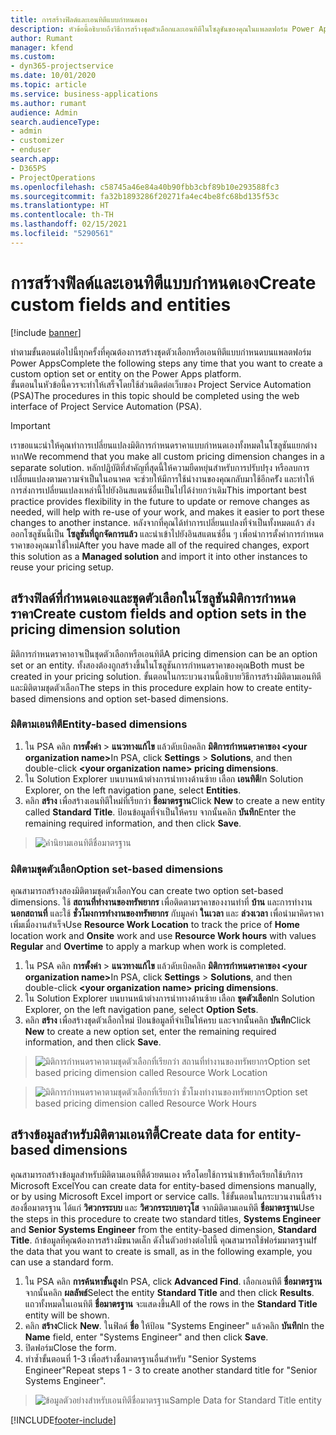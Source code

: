 ```yaml
---
title: การสร้างฟิลด์และเอนทิตีแบบกำหนดเอง
description: หัวข้อนี้อธิบายถึงวิธีการสร้างชุดตัวเลือกและเอนทิตีในโซลูชันของคุณในแพลตฟอร์ม Power Apps
author: Rumant
manager: kfend
ms.custom:
- dyn365-projectservice
ms.date: 10/01/2020
ms.topic: article
ms.service: business-applications
ms.author: rumant
audience: Admin
search.audienceType:
- admin
- customizer
- enduser
search.app:
- D365PS
- ProjectOperations
ms.openlocfilehash: c58745a46e84a40b90fbb3cbf89b10e293588fc3
ms.sourcegitcommit: fa32b1893286f20271fa4ec4be8fc68bd135f53c
ms.translationtype: HT
ms.contentlocale: th-TH
ms.lasthandoff: 02/15/2021
ms.locfileid: "5290561"
---
```

# <a name="create-custom-fields-and-entities"></a><span data-ttu-id="c42be-103">การสร้างฟิลด์และเอนทิตีแบบกำหนดเอง</span><span class="sxs-lookup"><span data-stu-id="c42be-103">Create custom fields and entities</span></span> 

[!include [banner](../includes/psa-now-project-operations.md)]

<span data-ttu-id="c42be-104">ทำตามขั้นตอนต่อไปนี้ทุกครั้งที่คุณต้องการสร้างชุดตัวเลือกหรือเอนทิตีแบบกำหนดบนแพลตฟอร์ม Power Apps</span><span class="sxs-lookup"><span data-stu-id="c42be-104">Complete the following steps any time that you want to create a custom option set or entity on the Power Apps platform.</span></span>  
<span data-ttu-id="c42be-105">ขั้นตอนในหัวข้อนี้ควรจะทำให้เสร็จโดยใช้ส่วนติดต่อเว็บของ Project Service Automation (PSA)</span><span class="sxs-lookup"><span data-stu-id="c42be-105">The procedures in this topic should be completed using the web interface of Project Service Automation (PSA).</span></span>

> [!IMPORTANT]
> <span data-ttu-id="c42be-106">เราขอแนะนำให้คุณทำการเปลี่ยนแปลงมิติการกำหนดราคาแบบกำหนดเองทั้งหมดในโซลูชันแยกต่างหาก</span><span class="sxs-lookup"><span data-stu-id="c42be-106">We recommend that you make all custom pricing dimension changes in a separate solution.</span></span> <span data-ttu-id="c42be-107">หลักปฏิบัติที่สำคัญที่สุดนี้ให้ความยืดหยุ่นสำหรับการปรับปรุง หรือลบการเปลี่ยนแปลงตามความจำเป็นในอนาคต จะช่วยให้มีการใช้นำงานของคุณกลับมาใช้อีกครััง และทำให้การส่งการเปลี่ยนแปลงเหล่านี้ไปยังอินสแตนซ์อื่นเป็นไปได้ง่ายกว่าเดิม</span><span class="sxs-lookup"><span data-stu-id="c42be-107">This important best practice provides flexibility in the future to update or remove changes as needed, will help with re-use of your work, and makes it easier to port these changes to another instance.</span></span> <span data-ttu-id="c42be-108">หลังจากที่คุณได้ทำการเปลี่ยนแปลงที่จำเป็นทั้งหมดแล้ว ส่งออกโซลูชันนี้เป็น **โซลูชันที่ถูกจัดการแล้ว** และนำเข้าไปยังอินสแตนซ์อื่น ๆ เพื่อนำการตั้งค่าการกำหนดราคาของคุณมาใช้ใหม่</span><span class="sxs-lookup"><span data-stu-id="c42be-108">After you have made all of the required changes, export this solution as a **Managed solution** and import it into other instances to reuse your pricing setup.</span></span>

  
## <a name="create-custom-fields-and-option-sets-in-the-pricing-dimension-solution"></a><span data-ttu-id="c42be-109">สร้างฟิลด์ที่กำหนดเองและชุดตัวเลือกในโซลูชันมิติการกำหนดราคา</span><span class="sxs-lookup"><span data-stu-id="c42be-109">Create custom fields and option sets in the pricing dimension solution</span></span>

<span data-ttu-id="c42be-110">มิติการกำหนดราคาอาจเป็นชุดตัวเลือกหรือเอนทิตี</span><span class="sxs-lookup"><span data-stu-id="c42be-110">A pricing dimension can be an option set or an entity.</span></span> <span data-ttu-id="c42be-111">ทั้งสองต้องถูกสร้างขึ้นในโซลูชันการกำหนดราคาของคุณ</span><span class="sxs-lookup"><span data-stu-id="c42be-111">Both must be created in your pricing solution.</span></span> <span data-ttu-id="c42be-112">ขั้นตอนในกระบวนงานนี้อธิบายวิธีการสร้างมิติตามเอนทิตีและมิติตามชุดตัวเลือก</span><span class="sxs-lookup"><span data-stu-id="c42be-112">The steps in this procedure explain how to create entity-based dimensions and option set-based dimensions.</span></span>

### <a name="entity-based-dimensions"></a><span data-ttu-id="c42be-113">มิติตามเอนทิตี</span><span class="sxs-lookup"><span data-stu-id="c42be-113">Entity-based dimensions</span></span>

1. <span data-ttu-id="c42be-114">ใน PSA คลิก **การตั้งค่า** > **แนวทางแก้ไข** แล้วดับเบิลคลิก **มิติการกำหนดราคาของ \<your organization name>**</span><span class="sxs-lookup"><span data-stu-id="c42be-114">In PSA, click **Settings** > **Solutions**, and then double-click **\<your organization name> pricing dimensions**.</span></span>
2. <span data-ttu-id="c42be-115">ใน Solution Explorer บนบานหน้าต่างการนำทางด้านซ้าย เลือก **เอนทิตี**</span><span class="sxs-lookup"><span data-stu-id="c42be-115">In Solution Explorer, on the left navigation pane, select **Entities**.</span></span>
3. <span data-ttu-id="c42be-116">คลิก **สร้าง** เพื่อสร้างเอนทิตีใหม่ที่เรียกว่า **ชื่อมาตรฐาน**</span><span class="sxs-lookup"><span data-stu-id="c42be-116">Click **New** to create a new entity called **Standard Title**.</span></span> <span data-ttu-id="c42be-117">ป้อนข้อมูลที่จำเป็นให้ครบ จากนั้นคลิก **บันทึก**</span><span class="sxs-lookup"><span data-stu-id="c42be-117">Enter the remaining required information, and then click **Save**.</span></span>

> ![คำนิยามเอนทิตีชื่อมาตรฐาน](media/Standard-Title-entity-definition.png)


### <a name="option-set-based-dimensions"></a><span data-ttu-id="c42be-119">มิติตามชุดตัวเลือก</span><span class="sxs-lookup"><span data-stu-id="c42be-119">Option set-based dimensions</span></span> 
<span data-ttu-id="c42be-120">คุณสามารถสร้างสองมิติตามชุดตัวเลือก</span><span class="sxs-lookup"><span data-stu-id="c42be-120">You can create two option set-based dimensions.</span></span> <span data-ttu-id="c42be-121">ใช้ **สถานที่ทำงานของทรัพยากร** เพื่อติดตามราคาของงานทำที่ **บ้าน** และการทำงาน **นอกสถานที่** และใช้ **ชั่วโมงการทำงานของทรัพยากร** กับมูลค่า **ในเวลา** และ **ล่วงเวลา** เพื่อนำมาคิดราคาเพิ่มเมื่องานสำเร็จ</span><span class="sxs-lookup"><span data-stu-id="c42be-121">Use **Resource Work Location** to track the price of **Home** location work and **Onsite** work and use **Resource Work hours** with values **Regular** and **Overtime** to apply a markup when work is completed.</span></span>


1. <span data-ttu-id="c42be-122">ใน PSA คลิก **การตั้งค่า** > **แนวทางแก้ไข** แล้วดับเบิลคลิก **มิติการกำหนดราคาของ \<your organization name>**</span><span class="sxs-lookup"><span data-stu-id="c42be-122">In PSA, click **Settings** > **Solutions**, and then double-click  **\<your organization name> pricing dimensions**.</span></span> 
2. <span data-ttu-id="c42be-123">ใน Solution Explorer บนบานหน้าต่างการนำทางด้านซ้าย เลือก **ชุดตัวเลือก**</span><span class="sxs-lookup"><span data-stu-id="c42be-123">In Solution Explorer, on the left navigation pane, select  **Option Sets**.</span></span> 
3. <span data-ttu-id="c42be-124">คลิก **สร้าง** เพื่อสร้างชุดตัวเลือกใหม่ ป้อนข้อมูลที่จำเป็นให้ครบ และจากนั้นคลิก **บันทึก**</span><span class="sxs-lookup"><span data-stu-id="c42be-124">Click **New** to create a new option set, enter the remaining required information, and then click **Save**.</span></span>

> ![<span data-ttu-id="c42be-125">มิติการกำหนดราคาตามชุดตัวเลือกที่เรียกว่า สถานที่ทำงานของทรัพยากร</span><span class="sxs-lookup"><span data-stu-id="c42be-125">Option set based pricing dimension called Resource Work Location</span></span> ](media/Option-set-PD-called-Resource-Work-Location.png)

> ![<span data-ttu-id="c42be-126">มิติการกำหนดราคาตามชุดตัวเลือกที่เรียกว่า ชั่วโมงทำงานของทรัพยากร</span><span class="sxs-lookup"><span data-stu-id="c42be-126">Option set based pricing dimension called Resource Work Hours</span></span> ](media/Option-set-PD-called-Resource-Work-Hours.PNG)


## <a name="create-data-for-entity-based-dimensions"></a><span data-ttu-id="c42be-127">สร้างข้อมูลสำหรับมิติตามเอนทิตี้</span><span class="sxs-lookup"><span data-stu-id="c42be-127">Create data for entity-based dimensions</span></span>

<span data-ttu-id="c42be-128">คุณสามารถสร้างข้อมูลสำหรับมิติตามเอนทิตี้ด้วยตนเอง หรือโดยใช้การนำเข้าหรือเรียกใช้บริการ Microsoft Excel</span><span class="sxs-lookup"><span data-stu-id="c42be-128">You can create data for entity-based dimensions manually, or by using Microsoft Excel import or service calls.</span></span> <span data-ttu-id="c42be-129">ใช้ขั้นตอนในกระบวนงานนี้สร้างสองชื่อมาตรฐาน ได้แก่ **วิศวกรระบบ** และ **วิศวกรระบบอาวุโส** จากมิติตามเอนทิตี **ชื่อมาตรฐาน**</span><span class="sxs-lookup"><span data-stu-id="c42be-129">Use the steps in this procedure to create two standard titles, **Systems Engineer** and **Senior Systems Engineer** from the entity-based dimension, **Standard Title**.</span></span> <span data-ttu-id="c42be-130">ถ้าข้อมูลที่คุณต้องการสร้างมีขนาดเล็ก ดังในตัวอย่างต่อไปนี้ คุณสามารถใช้ฟอร์มมาตรฐาน</span><span class="sxs-lookup"><span data-stu-id="c42be-130">If the data that you want to create is small, as in the following example, you can use a standard form.</span></span>

1. <span data-ttu-id="c42be-131">ใน PSA คลิก **การค้นหาขั้นสูง**</span><span class="sxs-lookup"><span data-stu-id="c42be-131">In PSA, click **Advanced Find**.</span></span> <span data-ttu-id="c42be-132">เลือกเอนทิตี **ชื่อมาตรฐาน** จากนั้นคลิก **ผลลัพธ์**</span><span class="sxs-lookup"><span data-stu-id="c42be-132">Select the entity **Standard Title** and then click **Results**.</span></span> <span data-ttu-id="c42be-133">แถวทั้งหมดในเอนทิตี **ชื่อมาตรฐาน** จะแสดงขึ้น</span><span class="sxs-lookup"><span data-stu-id="c42be-133">All of the rows in the **Standard Title** entity will be shown.</span></span>
2. <span data-ttu-id="c42be-134">คลิก **สร้าง**</span><span class="sxs-lookup"><span data-stu-id="c42be-134">Click **New**.</span></span> <span data-ttu-id="c42be-135">ในฟิลด์ **ชื่อ** ให้ป้อน "Systems Engineer" แล้วคลิก **บันทึก**</span><span class="sxs-lookup"><span data-stu-id="c42be-135">In the **Name** field, enter "Systems Engineer" and then click **Save**.</span></span>
3. <span data-ttu-id="c42be-136">ปิดฟอร์ม</span><span class="sxs-lookup"><span data-stu-id="c42be-136">Close the form.</span></span> 
4. <span data-ttu-id="c42be-137">ทำซ้ำขั้นตอนที่ 1-3 เพื่อสร้างชื่อมาตรฐานอื่นสำหรับ "Senior Systems Engineer"</span><span class="sxs-lookup"><span data-stu-id="c42be-137">Repeat steps 1 - 3 to create another standard title for "Senior Systems Engineer".</span></span>

> ![<span data-ttu-id="c42be-138">ข้อมูลตัวอย่างสำหรับเอนทิตีชื่อมาตรฐาน</span><span class="sxs-lookup"><span data-stu-id="c42be-138">Sample Data for Standard Title entity</span></span> ](media/ST-data.png)




[!INCLUDE[footer-include](../includes/footer-banner.md)]